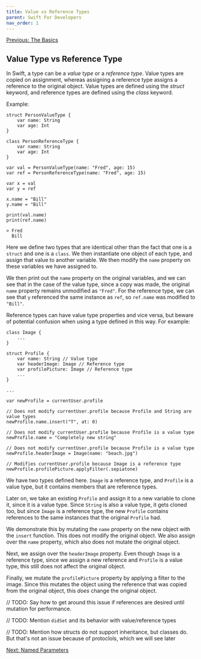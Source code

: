 ```yaml
---
title: Value vs Reference Types
parent: Swift For Developers
nav_order: 1
---
```

[Previous: The Basics](./#the-basics)
## Value Type vs Reference Type

In Swift, a type can be a _value type_ or a _reference type_. Value types are copied on assignment, whereas assigning a reference type assigns a reference to the original object. Value types are defined using the _struct_ keyword, and reference types are defined using the _class_ keyword.

Example:
```
struct PersonValueType {
    var name: String
    var age: Int
}

class PersonReferenceType {
    var name: String
    var age: Int
}

var val = PersonValueType(name: "Fred", age: 15)
var ref = PersonReferenceType(name: "Fred", age: 15)

var x = val
var y = ref

x.name = "Bill"
y.name = "Bill"

print(val.name)
print(ref.name)
```
```
> Fred
  Bill
```
Here we define two types that are identical other than the fact that one is a `struct` and one is a `class`.  We then instantiate one object of each type, and assign that value to another variable. We then modify the `name` property on these variables we have assigned to.

We then print out the `name` property on the original variables, and we can see that in the case of the value type, since a copy was made, the original `name` property remains unmodified as `"Fred"`. For the reference type, we can see that `y` referenced the same instance as `ref`, so `ref.name` was modified to `"Bill"`.

Reference types can have value type properties and vice versa, but beware of potential confusion when using a type defined in this way. For example:

```
class Image {
    ...
}

struct Profile {
    var name: String // Value type
    var headerImage: Image // Reference type
    var profilePicture: Image // Reference type
    ...
}

...

var newProfile = currentUser.profile

// Does not modify currentUser.profile because Profile and String are value types
newProfile.name.insert("T", at: 0)

// Does not modify currentUser.profile because Profile is a value type
newProfile.name = "Completely new string"

// Does not modify currentUser.profile because Profile is a value type
newProfile.headerImage = Image(name: "beach.jpg")

// Modifies currentUser.profile because Image is a reference type
newProfile.profilePicture.applyFilter(.sepiatone)
```

We have two types defined here. `Image` is a reference type, and `Profile` is a value type, but it contains members that are reference types.

Later on, we take an existing `Profile` and assign it to a new variable to clone it, since it is a value type. Since `String` is also a value type, it gets cloned too, but since `Image` is a reference type, the new `Profile` contains references to the same instances that the original `Profile` had.

We demonstrate this by mutating the `name` property on the new object with the `insert` function. This does not modify the original object. We also assign over the `name` property, which also does not mutate the original object.

Next, we assign over the `headerImage` property. Even though `Image` is a reference type, since we assign a new reference and `Profile` is a value type, this still does not affect the original object.

Finally, we mutate the `profilePicture` property by applying a filter to the image. Since this mutates the object using the reference that was copied from the original object, this _does_ change the original object.

// TODO: Say how to get around this issue if references are desired until mutation for performance.

// TODO: Mention `didSet` and its behavior with value/reference types

// TODO: Mention how structs do not support inheritance, but classes do. But that's not an issue because of protoclols, which we will see later

[Next: Named Parameters](2-named-parameters.md)
